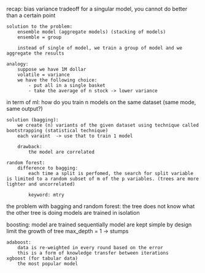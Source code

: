 recap:
    bias variance tradeoff
        for a singular model, you cannot do better than a certain point

    solution to the problem:
        ensemble model (aggregate models) (stacking of models)
        ensemble = group

        instead of single of model, we train a group of model and we aggregate the results

    analogy:
        suppose we have 1M dollar
        volatile = variance
        we have the following choice:
            - put all in a single basket
            - take the average of n stock -> lower variance
    
in term of ml:
    how do you train n models on the same dataset (same mode, same output?)
    
    solution (bagging):
        we create (n) variants of the given dataset using technique called bootstrapping (statistical technique)
        each varaint  -> use that to train 1 model

        drawback:
            the model are correlated

    random forest:
        difference to bagging:
            each time a split is perfomed, the search for split variable is limited to a random subset of m of the p variables. (trees are more lighter and uncorrelated)

            keyword: mtry

the problem with bagging and random forest:
    the tree does not know what the other tree is doing
    models are trained in isolation

boosting:
    model are trained sequentially
    model are kept simple by design
    limit the growth of tree
        max_depth = 1 -> stumps

    adaboost:
        data is re-weighted in every round based on the error
        this is a form of knowledge transfer between iterations
    xgboost (for tabular data)
        the most popular model